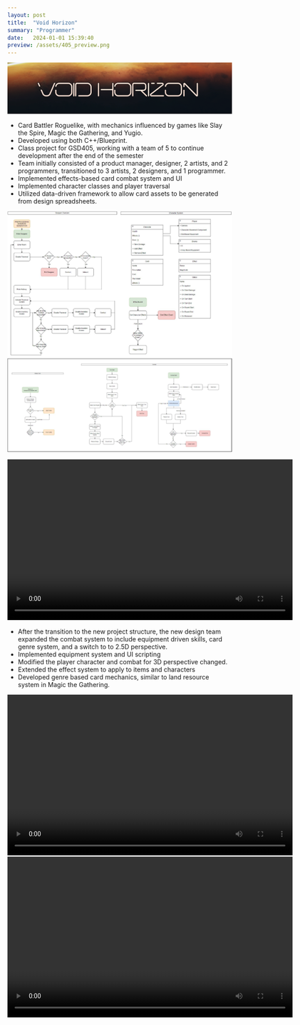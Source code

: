 ```yaml
---
layout: post
title:  "Void Horizon"
summary: "Programmer"
date:   2024-01-01 15:39:40
preview: /assets/405_preview.png
---
```


![Picture 1](/assets/405_TitleCard.png)
* Card Battler Roguelike, with mechanics influenced by games like Slay the Spire, Magic the Gathering, and Yugio.
* Developed using both C++/Blueprint.
* Class project for GSD405, working with a team of 5 to continue development after the end of the semester
* Team initially consisted of a product manager, designer, 2 artists, and 2 programmers, transitioned to 3 artists, 2 designers, and 1 programmer.
* Implemented effects-based card combat system and UI
* Implemented character classes and player traversal
* Utilized data-driven framework to allow card assets to be generated from design spreadsheets.

![Picture 2](/assets/405_Loop.png)
![Picture 3](/assets/405_CardSystemDesignLoop3.png)

<video width="640" height="360" controls>
  <source src="/assets/405_Demo.mp4" type="video/mp4">
  Your browser does not support the video tag.
</video>


* After the transition to the new project structure, the new design team expanded the combat system to include equipment driven skills, card genre system, and a switch to to 2.5D perspective.
* Implemented equipment system and UI scripting
* Modified the player character and combat for 3D perspective changed.
* Extended the effect system to apply to items and characters
* Developed genre based card mechanics, similar to land resource system in Magic the Gathering.

<video width="640" height="360" controls>
  <source src="/assets/405_Demo3.mp4" type="video/mp4">
  Your browser does not support the video tag.
</video>

<video width="640" height="360" controls>
  <source src="/assets/405_DemoUpdate.mp4" type="video/mp4">
  Your browser does not support the video tag.
</video>

